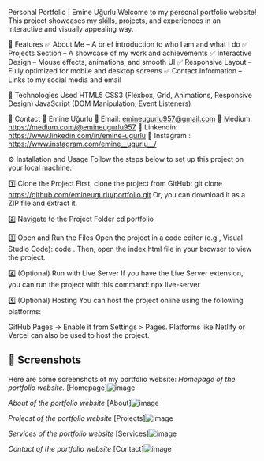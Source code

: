 Personal Portfolio | Emine Uğurlu
Welcome to my personal portfolio website! This project showcases my skills, projects, and experiences in an interactive and visually appealing way.

📌 Features
✅ About Me – A brief introduction to who I am and what I do
✅ Projects Section – A showcase of my work and achievements
✅ Interactive Design – Mouse effects, animations, and smooth UI
✅ Responsive Layout – Fully optimized for mobile and desktop screens
✅ Contact Information – Links to my social media and email

🚀 Technologies Used
HTML5
CSS3 (Flexbox, Grid, Animations, Responsive Design)
JavaScript (DOM Manipulation, Event Listeners)

📧 Contact
📍 Emine Uğurlu
📩 Email: emineugurlu957@gmail.com
📱 Medium: https://medium.com/@emineugurlu957
📱 Linkendin: https://www.linkedin.com/in/emine-ugurlu
📱 Instagram : https://www.instagram.com/emine__ugurlu__/

⚙️ Installation and Usage
Follow the steps below to set up this project on your local machine:

1️⃣ Clone the Project
First, clone the project from GitHub:
git clone https://github.com/emineugurlu/portfolio.git
Or, you can download it as a ZIP file and extract it.

2️⃣ Navigate to the Project Folder
cd portfolio

3️⃣ Open and Run the Files
Open the project in a code editor (e.g., Visual Studio Code):
code .
Then, open the index.html file in your browser to view the project.

4️⃣ (Optional) Run with Live Server
If you have the Live Server extension, you can run the project with this command:
npx live-server

5️⃣ (Optional) Hosting
You can host the project online using the following platforms:

GitHub Pages → Enable it from Settings > Pages.
Platforms like Netlify or Vercel can also be used to host the project.

## 📸 Screenshots
Here are some screenshots of my portfolio website:
*Homepage of the portfolio website.*
[Homepage]![image](https://github.com/user-attachments/assets/e343d2c3-268d-4d68-b4fb-c8863f770a63)

*About of the portfolio website*
[About]![image](https://github.com/user-attachments/assets/2f2b68a6-09df-4241-bd8c-3c59e9d12bd8)

*Projecst of the portfolio website*
[Projects]![image](https://github.com/user-attachments/assets/4c034cb6-2c06-4d3d-905b-fbb5f90c9fb7)

*Services of the portfolio website*
[Services]![image](https://github.com/user-attachments/assets/db7d2c89-d4ce-429f-9788-e16b8b87db21)

*Contact of the portfolio website*
[Contact]![image](https://github.com/user-attachments/assets/523beb90-19d4-42d6-ad88-b8ebbfbd2230)







